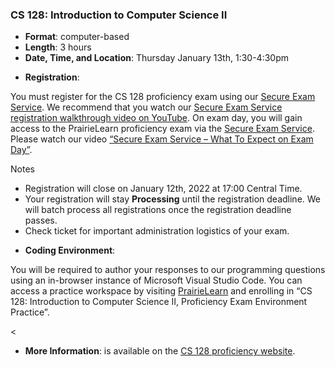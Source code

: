 <!---
Feel free to change this link if there is something more appropriate.
Do not change the anchor name.
-->

### <a name="CS128" class="anchor"></a>CS 128: Introduction to Computer Science II
* **Format**: computer-based
* **Length**: 3 hours
* **Date, Time, and Location**:   Thursday January 13th, 1:30-4:30pm

<!--- -->
* **Registration**: 
<p>You must register for the CS 128 proficiency exam using our <a href="https://secure-exam.cs128.org/">Secure Exam Service</a>.  We recommend that you watch our <a href="https://www.youtube.com/watch?v=Xb4ZUE_0vec">Secure Exam Service registration walkthrough video on YouTube</a>.  On exam day, you will gain access to the PrairieLearn proficiency exam via the <a href="https://secure-exam.cs128.org/">Secure Exam Service</a>.  Please watch our video <a href="https://www.youtube.com/watch?v=qtVbHg3k5Ks">“Secure Exam Service – What To Expect on Exam Day”</a>.</p>

Notes
<ul>
    <li>Registration will close on January 12th, 2022 at 17:00 Central Time.</li>
    <li>Your registration will stay <strong>Processing</strong> until the registration deadline. We will
    batch process all registrations once the registration deadline passes.</li>
    <li>Check ticket for important administration logistics of your exam.</li>
</ul>

* **Coding Environment**:
<p>You will be required to author your responses to our programming questions using an in-browser instance of Microsoft Visual Studio Code.  You can access a practice workspace by visiting <a href="https://www.prairielearn.org/pl/enroll">PrairieLearn</a> and enrolling in “CS 128: Introduction to Computer Science II, Proficiency Exam Environment Practice”.</p><
    

* **More Information**: is available on the [CS 128 proficiency website](https://proficiency.cs128.org/).

<!--

* **Format**: computer-based
<!---
* **Length**: 3 hours
<!---
* **Location**: Online, proctored via Zoom during the scheduled time windows
<!---
* **Date and Time**:
  * 7-10pm Tuesday August 17th
  * 8-11am Thursday August 19th
<!---
* **Zoom Links**:
  * [8 AM](https://illinois.zoom.us/j/83434657601?pwd=NzI2aWMybThlSWp2UW5YRm9iZlNQUT09)
  * [1 PM](https://illinois.zoom.us/j/83434657601?pwd=NzI2aWMybThlSWp2UW5YRm9iZlNQUT09)
<!---
* **More Information**: is available on the [CS 125 website](https://cs125.cs.illinois.edu/info/proficiency/).

-->
